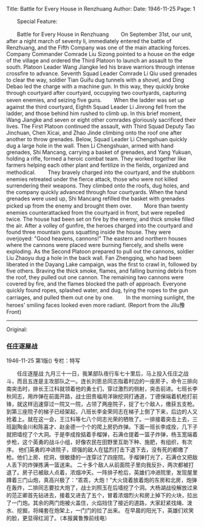 Title: Battle for Every House in Renzhuang
Author:
Date: 1946-11-25
Page: 1

　　Special Feature:

　　Battle for Every House in Renzhuang
　　On September 31st, our unit, after a night march of seventy li, immediately entered the battle of Renzhuang, and the Fifth Company was one of the main attacking forces. Company Commander Comrade Liu Sizong pointed to a house on the edge of the village and ordered the Third Platoon to launch an assault to the south. Platoon Leader Wang Jiangke led his brave warriors through intense crossfire to advance. Seventh Squad Leader Comrade Li Qiu used grenades to clear the way, soldier Tian Guifu dug tunnels with a shovel, and Ding Debao led the charge with a machine gun. In this way, they quickly broke through courtyard after courtyard, occupying two courtyards, capturing seven enemies, and seizing five guns.
　　When the ladder was set up against the third courtyard, Eighth Squad Leader Li Jinrong fell from the ladder, and those behind him rushed to climb up. In this brief moment, Wang Jiangke and seven or eight other comrades gloriously sacrificed their lives. The First Platoon continued the assault, with Third Squad Deputy Tao Jinchuan, Chen Xicai, and Zhao Jinde climbing onto the roof one after another to throw grenades. Below, Squad Leader Li Chengshuan quickly dug a large hole in the wall. Then Li Chengshuan, armed with hand grenades, Shi Mancang, carrying a basket of grenades, and Yang Yukuan, holding a rifle, formed a heroic combat team. They worked together like farmers helping each other plant and fertilize in the fields, organized and methodical.
　　They bravely charged into the courtyard, and the stubborn enemies retreated under the fierce attack, those who were not killed surrendering their weapons. They climbed onto the roofs, dug holes, and the company quickly advanced through four courtyards. When the hand grenades were used up, Shi Mancang refilled the basket with grenades picked up from the enemy and brought them over.
　　More than twenty enemies counterattacked from the courtyard in front, but were repelled twice. The house had been set on fire by the enemy, and thick smoke filled the air. After a volley of gunfire, the heroes charged into the courtyard and found three mountain guns squatting inside the house. They were overjoyed: "Good heavens, cannons!" The eastern and northern houses where the cannons were placed were burning fiercely, and shells were exploding. As the Second Platoon prepared to pull out the cannons, soldier Liu Zhaoyu dug a hole in the back wall. Fan Zhengqing, who had been liberated in the Dayang Lake campaign, was the first to crawl in, followed by five others. Braving the thick smoke, flames, and falling burning debris from the roof, they pulled out one cannon. The remaining two cannons were covered by fire, and the flames blocked the path of approach. Everyone quickly found ropes, splashed water, and dug, tying the ropes to the gun carriages, and pulled them out one by one.
　　In the morning sunlight, the heroes' smiling faces looked even more radiant. (Report from the Jilu豫 Front)



<hr /> 

Original: 


### 任庄逐屋战

1946-11-25
第1版()
专栏：特写

　　任庄逐屋战
    九月三十一日，我某部队夜行车七十里后，马上投入任庄之战斗，而且五连是主攻部队之一。连长刘思总同志指着村边的一座房子，命令三排向南突击时，排长王江科就领着他的勇士们，穿过激烈的侧射，突击前进。七班长李秋同志，用炸弹在前面开路，战士田贵福用洋锹挖洞打通道，丁德保端着机枪打前锋，就这样迅速穿过一院又一院，占领了两座院子，捉了七个敌人，缴获五支枪。
    到第三座院子的梯子已经架起，八班长李金荣同志在梯子上倒了下来，后边的人又抢着上。就在这一会，王江科等七八个同志光荣的牺牲了。一排接着突击上去，三班副陶金川和陈喜才、赵金德一个个的爬上房扔炸弹。下面一班长李成拴，几下子就把墙挖了个大洞。于是李成拴掂着手榴弹，石满仓提着一篮子炸弹，杨玉宽端着步枪，这个英勇的战斗小组，好像农民在田野里互助下种、施肥，有组织，有次序。
    他们英勇的冲进院子，顽强的敌人在猛烈打击下退下去，没有死的都缴了枪。他们上房、挖洞，很敏捷的一连穿过了四座院。手榴弹打光了，石满仓又把敌人丢下的炸弹拣满一篮送来。
    二十多个敌人从前面院子里向我反扑，两次都被打退了。房子已被敌人点着，浓烟冲天。一阵排子枪后，英雄们冲进院里，发现屋里蹲着三门山炮，真高兴极了：“乖乖，大炮！”大火烧着放着炮的东房和北房，炮弹在轰炸，二排同志要拉大炮了，战士刘照玉在后墙挖了个洞。大杨湖战役解放过来的范正卿首先钻进去，接着又进去了五个，冒着浓烟烈火和房上掉下的火块，拉出了一门炮。其余的两门炮被火盖住，火焰挡住了接近的道路，大家赶紧找绳、泼水、挖掘，将绳套在炮架上，一门门的拉了出来。
    在早晨的阳光下，英雄们欢笑的脸，更显得红润了。（本报冀鲁豫前线电）
